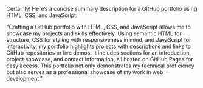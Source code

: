 Certainly! Here’s a concise summary description for a GitHub portfolio using HTML, CSS, and JavaScript:

"Crafting a GitHub portfolio with HTML, CSS, and JavaScript allows me to showcase my projects and skills effectively. Using semantic HTML for structure, CSS for styling with responsiveness in mind, and JavaScript for interactivity, my portfolio highlights projects with descriptions and links to GitHub repositories or live demos. It includes sections for an introduction, project showcase, and contact information, all hosted on GitHub Pages for easy access. This portfolio not only demonstrates my technical proficiency but also serves as a professional showcase of my work in web development."
